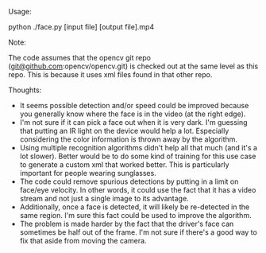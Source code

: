 Usage:

python ./face.py [input file] [output file].mp4

Note:

The code assumes that the opencv git repo (git@github.com:opencv/opencv.git) is checked out at the same level as this repo. This is because it uses xml files found in that other repo.

Thoughts:

* It seems possible detection and/or speed could be improved because you generally know where the face is in the video (at the right edge).
* I'm not sure if it can pick a face out when it is very dark. I'm guessing that putting an IR light on the device would help a lot. Especially considering the color information is thrown away by the algorithm.
* Using multiple recognition algorithms didn't help all that much (and it's a lot slower). Better would be to do some kind of training for this use case to generate a custom xml that worked better. This is particularly important for people wearing sunglasses.
* The code could remove spurious detections by putting in a limit on face/eye velocity. In other words, it could use the fact that it has a video stream and not just a single image to its advantage.
* Additionally, once a face is detected, it will likely be re-detected in the same region. I'm sure this fact could be used to improve the algorithm.
* The problem is made harder by the fact that the driver's face can sometimes be half out of the frame. I'm not sure if there's a good way to fix that aside from moving the camera.
